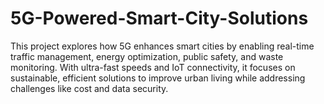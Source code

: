 # 5G-Powered-Smart-City-Solutions
This project explores how 5G enhances smart cities by enabling real-time traffic management, energy optimization, public safety, and waste monitoring. With ultra-fast speeds and IoT connectivity, it focuses on sustainable, efficient solutions to improve urban living while addressing challenges like cost and data security.
